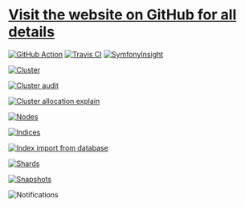 # [Visit the website on GitHub for all details](https://stephanediondev.github.io/elasticsearch-admin/)

[![GitHub Action](https://github.com/stephanediondev/elasticsearch-admin/workflows/build/badge.svg)](https://github.com/stephanediondev/elasticsearch-admin/actions) [![Travis CI](https://travis-ci.com/stephanediondev/elasticsearch-admin.svg?branch=main)](https://travis-ci.org/stephanediondev/elasticsearch-admin) [![SymfonyInsight](https://insight.symfony.com/projects/9eefdae6-9dfc-452e-856e-716f94e08ffa/mini.svg)](https://insight.symfony.com/projects/9eefdae6-9dfc-452e-856e-716f94e08ffa)

[![Cluster](https://raw.githubusercontent.com/stephanediondev/elasticsearch-admin/main/screenshots/7.15.0/resized/resized-cluster.png)](https://raw.githubusercontent.com/stephanediondev/elasticsearch-admin/main/screenshots/7.15.0/original/original-cluster.png)

[![Cluster audit](https://raw.githubusercontent.com/stephanediondev/elasticsearch-admin/main/screenshots/7.15.0/resized/resized-cluster-audit.png)](https://raw.githubusercontent.com/stephanediondev/elasticsearch-admin/main/screenshots/7.15.0/original/original-cluster-audit.png)

[![Cluster allocation explain](https://raw.githubusercontent.com/stephanediondev/elasticsearch-admin/main/screenshots/7.15.0/resized/resized-cluster-allocation-explain.png)](https://raw.githubusercontent.com/stephanediondev/elasticsearch-admin/main/screenshots/7.15.0/original/original-cluster-allocation-explain.png)

[![Nodes](https://raw.githubusercontent.com/stephanediondev/elasticsearch-admin/main/screenshots/7.15.0/resized/resized-nodes.png)](https://raw.githubusercontent.com/stephanediondev/elasticsearch-admin/main/screenshots/7.15.0/original/original-nodes.png)

[![Indices](https://raw.githubusercontent.com/stephanediondev/elasticsearch-admin/main/screenshots/7.15.0/resized/resized-indices.png)](https://raw.githubusercontent.com/stephanediondev/elasticsearch-admin/main/screenshots/7.15.0/original/original-indices.png)

[![Index import from database](https://raw.githubusercontent.com/stephanediondev/elasticsearch-admin/main/screenshots/7.15.0/resized/resized-index-database-import.png)](https://raw.githubusercontent.com/stephanediondev/elasticsearch-admin/main/screenshots/7.15.0/original/original-index-database-import.png)

[![Shards](https://raw.githubusercontent.com/stephanediondev/elasticsearch-admin/main/screenshots/7.15.0/resized/resized-shards.png)](https://raw.githubusercontent.com/stephanediondev/elasticsearch-admin/main/screenshots/7.15.0/original/original-shards.png)

[![Snapshots](https://raw.githubusercontent.com/stephanediondev/elasticsearch-admin/main/screenshots/7.15.0/resized/resized-snapshots.png)](https://raw.githubusercontent.com/stephanediondev/elasticsearch-admin/main/screenshots/7.15.0/original/original-snapshots.png)

![Notifications](https://raw.githubusercontent.com/stephanediondev/elasticsearch-admin/main/screenshots/notifications.png)
